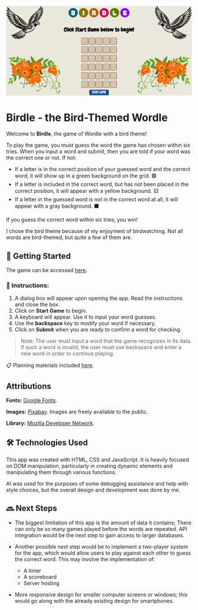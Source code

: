 ![Home Screen](./images/home-screen.png)
# Birdle - the Bird-Themed Wordle

Welcome to **Birdle**, the game of Wordle with a bird theme!

To play the game, you must guess the word the game has chosen within six tries. When you input a word and submit, then you are told if your word was the correct one or not. If not:

* If a letter is in the correct position of your guessed word and the correct word, it will show up in a green background on the grid. 🟩
* If a letter is included in the correct word, but has not been placed in the correct position, it will appear with a yellow background. 🟨
* If a letter in the guessed word is not in the correct word at all, it will appear with a gray background. ⬛️

If you guess the correct word within six tries, you win!

I chose the bird theme because of my enjoyment of birdwatching. Not all words are bird-themed, but quite a few of them are.

## 🚀 Getting Started

The game can be accessed [here](https://p-tigris.github.io/wordle-game/). 

### 📝 Instructions:

1. A dialog box will appear upon opening the app. Read the instructions and close the box.
2. Click on **Start Game** to begin.
3. A keyboard will appear. Use it to input your word guesses.
4. Use the **backspace** key to modify your word if necessary.
5. Click on **Submit** when you are ready to confirm a word for checking.

> Note: The user must input a word that the game recognizes in its data. If such a word is invalid, the user must use backspace and enter a new word in order to continue playing.

📋 Planning materials included [here](https://docs.google.com/document/d/1-9-ayT5T3FycCB00tVZo1IY1-TwcopLKcGYY_j8FOFw/edit?tab=t.0).

## Attributions

**Fonts:** [Google Fonts](https://fonts.google.com/).

**Images:** [Pixabay](https://pixabay.com/). Images are freely available to the public.

**Library:** [Mozilla Developer Network](https://developer.mozilla.org/en-US/).

## 🛠️ Technologies Used

This app was created with HTML, CSS and JavaScript. It is heavily focused on DOM manipulation, particularly in creating dynamic elements and manipulating them through various functions.

AI was used for the purposes of some debugging assistance and help with style choices, but the overall design and development was done by me.

## 🔜 Next Steps

* The biggest limitation of this app is the amount of data it contains; There can only be so many games played before the words are repeated. API integration would be the next step to gain access to larger databases.

* Another possible next step would be to implement a two-player system for the app, which would allow users to play against each other to guess the correct word. This may involve the implementation of: 
    * A timer 
    * A scoreboard
    * Server hosting

* More responsive design for smaller computer screens or windows; this would go along with the already existing design for smartphones.